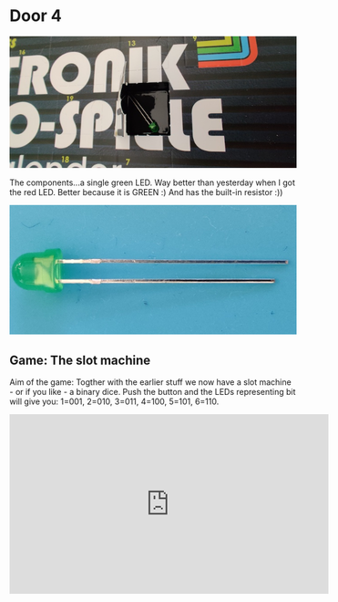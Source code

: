 # Door 4

![door](door.jpg)

The components...a single green LED. Way better than yesterday when I got the red LED. Better because it is GREEN :) And has the built-in resistor :))

![components](components.jpg)

## Game: The slot machine

Aim of the game: Togther with the earlier stuff we now have a slot machine - or if you like - a binary dice. Push the button and the LEDs representing bit will give you: 1=001, 2=010, 3=011, 4=100, 5=101, 6=110.

<iframe width="560" height="315" src="https://www.youtube.com/embed/gSi5n1g_Nck" frameborder="0" allow="accelerometer; autoplay; encrypted-media; gyroscope; picture-in-picture" allowfullscreen></iframe>